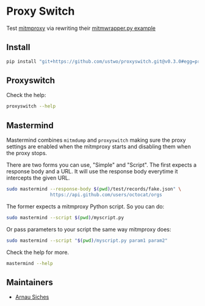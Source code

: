 # Proxy Switch

Test [mitmproxy](https://mitmproxy.org) via rewriting their [mitmwrapper.py example](https://github.com/mitmproxy/mitmproxy/blob/master/examples/mitmproxywrapper.py)

## Install

```sh
pip install "git+https://github.com/ustwo/proxyswitch.git@v0.3.0#egg=proxyswitch"
```

## Proxyswitch

Check the help:

```sh
proxyswitch --help
```


## Mastermind

Mastermind combines `mitmdump` and `proxyswitch` making sure the proxy settings
are enabled when the mitmproxy starts and disabling them when the proxy stops.

There are two forms you can use, "Simple" and "Script".  The first expects a
response body and a URL.  It will use the response body everytime it intercepts
the given URL.


```sh
sudo mastermind --response-body $(pwd)/test/records/fake.json" \
                https://api.github.com/users/octocat/orgs
```

The former expects a mitmproxy Python script. So you can do:

```sh
sudo mastermind --script $(pwd)/myscript.py
```

Or pass parameters to your script the same way mitmproxy does:

```sh
sudo mastermind --script "$(pwd)/myscript.py param1 param2"
```

Check the help for more.

```sh
mastermind --help
```


## Maintainers

* [Arnau Siches](mailto:arnau@ustwo.com)
